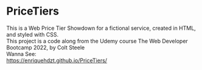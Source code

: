 # PriceTiers
This is a Web Price Tier Showdown for a fictional service, created in HTML, and styled with CSS. 
<br>
This project is a code along from the Udemy course The Web Developer Bootcamp 2022, by Colt Steele
<br>
Wanna See:
<br>
https://enriquehdzt.github.io/PriceTiers/

